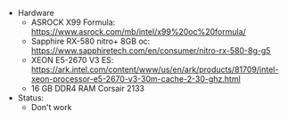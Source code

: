    * Hardware
      * ASROCK X99 Formula: https://www.asrock.com/mb/intel/x99%20oc%20formula/
      * Sapphire RX-580 nitro+ 8GB oc: https://www.sapphiretech.com/en/consumer/nitro-rx-580-8g-g5
      * XEON E5-2670 V3 ES: https://ark.intel.com/content/www/us/en/ark/products/81709/intel-xeon-processor-e5-2670-v3-30m-cache-2-30-ghz.html
      * 16 GB DDR4 RAM Corsair 2133
   * Status:
      * Don't work
      
